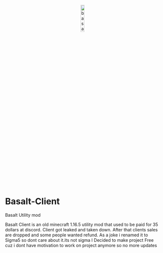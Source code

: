 <p align="center">
<img src="https://i.hizliresim.com/gxmeaxl.png" alt="basalt-logo" width="15%"/>
</p>

# Basalt-Client
Basalt Utility mod

Basalt Client is an old minecraft 1.16.5 utility mod that used to be paid  for 35 dollars at discord.
Client got leaked and taken down. After that clients sales are dropped and some people wanted refund.
As a joke i renamed it to Sigma5 so dont care about it.its not sigma
I Decided to make project Free cuz i dont have motivation to work on project anymore so no more updates
